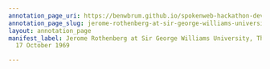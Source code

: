 ```yaml
---
annotation_page_uri: https://benwbrum.github.io/spokenweb-hackathon-development-noterms/annotations/jerome-rothenberg-at-sir-george-williams-university-the-poetry-series-17-october-1969-canvas-1-jerome-rothenberg.json
annotation_page_slug: jerome-rothenberg-at-sir-george-williams-university-the-poetry-series-17-october-1969-canvas-1-jerome-rothenberg
layout: annotation_page
manifest_label: Jerome Rothenberg at Sir George Williams University, The Poetry Series,
  17 October 1969

---
```

